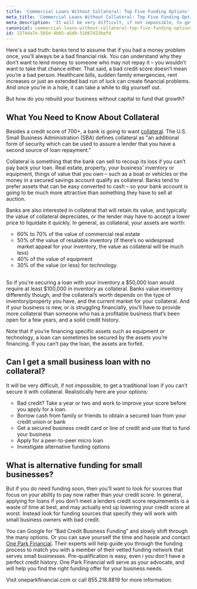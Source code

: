 ```yaml
---
title: 'Commercial Loans Without Collateral: Top Five Funding Options'
meta_title: 'Commercial Loans Without Collateral: Top Five Funding Options'
meta_description: 'It will be very difficult, if not impossible, to get a traditional bank loan for a small business if you can’t secure it with collateral. Realistically, you’ll want to look for sources, such as Merchant Cash Advances and other alternative funding offers, that focus on your ability to pay now rather than your credit score'
canonical: commercial-loans-without-collateral-top-five-funding-options
id: 1374da7e-5b5d-4b05-a5db-51867d23befd
---
```

<p>Here's a sad truth: banks tend to assume that if you had a money problem once, you&rsquo;ll always be a bad financial risk. You can understand why they don&rsquo;t want to lend money to someone who may not repay it &ndash; you wouldn&rsquo;t want to take that chance either. That said, a bad credit score doesn&rsquo;t mean you&rsquo;re a bad person. Healthcare bills, sudden family emergencies, rent increases or just an extended bad run of luck can create financial problems. And once you&rsquo;re in a hole, it can take a while to dig yourself out.</p>
<p>But how do you rebuild your business without capital to fund that growth?&nbsp;</p>
<H2>What You Need to Know About Collateral </H2>
<p>Besides a credit score of 700+, a bank is going to want <a href="https://www.oneparkfinancial.com/blog/do-i-need-collateral-to-get-a-business-loan">collateral</a>. The U.S. Small Business Administration (SBA) defines collateral as "an additional form of security which can be used to assure a lender that you have a second source of loan repayment."</p>
<p>Collateral is something that the bank can sell to recoup its loss if you can&rsquo;t pay back your loan. Real estate, property, your business&rsquo; inventory or equipment, things of value that you own &ndash; such as a boat or vehicles or the money in a secured savings account qualify as collateral. Banks tend to prefer assets that can be easy converted to cash &ndash; so your bank account is going to be much more attractive than something they have to sell at auction.</p>
<p>Banks are also interested in collateral that will retain its value, and typically the value of collateral depreciates, or the lender may have to accept a lower price to liquidate it quickly. In general, as collateral, your assets are worth:</p>
<ul style="list-style:circle;padding-left:30px;margin-bottom:30px;">
<li>60% to 70% of the value of commercial real estate</li>
<li>50% of the value of resalable inventory (if there&rsquo;s no widespread market appeal for your inventory, the value as collateral will be much less)</li>
<li>40% of the value of equipment</li>
<li>30% of the value (or less) for technology.</li>
</ul>
<p>So if you&rsquo;re securing a loan with your inventory a $50,000 loan would require at least $100,000 in inventory as collateral. Banks value inventory differently though, and the collateral&rsquo;s worth depends on the type of inventory/property you have, and the current market for your collateral. And if your business is new, or is struggling financially, you&rsquo;ll have to provide more collateral than someone who has a profitable business that&rsquo;s been open for a few years, and a solid credit history.</p>
<p>Note that if you&rsquo;re financing specific assets such as equipment or technology, a loan can sometimes be secured by the assets you&rsquo;re financing. If you can&rsquo;t pay the loan, the assets are forfeit.</p>
<H2>Can I get a small business loan with no collateral?</H2>
<p>It will be very difficult, if not impossible, to get a traditional loan if you can&rsquo;t secure it with collateral. Realistically here are your options:</p>
<ul style="list-style:circle;padding-left:30px;margin-bottom:30px;">
<li>Bad credit? Take a year or two and work to improve your score before you apply for a loan.</li>
<li>Borrow cash from family or friends to obtain a secured loan from your credit union or bank</li>
<li>Get a secured business credit card or line of credit and use that to fund your business</li>
<li>Apply for a peer-to-peer micro loan</li>
<li>Investigate alternative funding options</li>
</ul>
<H2>What is alternative funding for small businesses?</H2>
<p>But if you do need funding soon, then you&rsquo;ll want to look for sources that focus on your ability to pay now rather than your credit score. In general, applying for loans if you don&rsquo;t meet a lenders credit score requirements is a waste of time at best, and may actually end up lowering your credit score at worst. Instead look for funding sources that specify they will work with small business owners with bad credit.</p>
<p>You can Google for &ldquo;Bad Credit Business Funding&rdquo; and slowly shift through the many options. Or you can save yourself the time and hassle and contact <a href="https://www.oneparkfinancial.com/how-it-works">One Park Financial</a>. Their experts will help guide you through the funding process to match you with a member of their vetted funding network that serves small businesses. Pre-qualification is easy, even i you don&rsquo;t have a perfect credit history. One Park Financial will serve as your advocate, and will help you find the right funding offer for your business needs.</p>
<p>Visit oneparkfinancial.com or call 855.218.8819 for more information.</p>